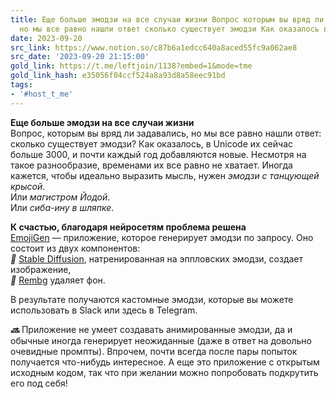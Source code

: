 ```yaml
---
title: Еще больше эмодзи на все случаи жизни Вопрос которым вы вряд ли задавались
  но мы все равно нашли ответ сколько существует эмодзи Как оказалось в Unico
date: 2023-09-20
src_link: https://www.notion.so/c87b6a1edcc640a8aced55fc9a062ae8
src_date: '2023-09-20 21:15:00'
gold_link: https://t.me/leftjoin/1138?embed=1&mode=tme
gold_link_hash: e35056f04ccf524a8a93d8a58eec91bd
tags:
- '#host_t_me'
---
```


**Еще больше эмодзи на все случаи жизни**  
Вопрос, которым вы вряд ли задавались, но мы все равно нашли ответ: сколько существует эмодзи? Как оказалось, в Unicode их сейчас больше 3000, и почти каждый год добавляются новые. Несмотря на такое разнообразие, временами их все равно не хватает. Иногда кажется, чтобы идеально выразить мысль, нужен *эмодзи с танцующей крысой*.  
Или *магистром Йодой*.  
Или *сиба-ину в шляпке*.  
  
**К счастью, благодаря нейросетям проблема решена**  
[EmojiGen](https://emoji.fly.dev/) — приложение, которое генерирует эмодзи по запросу. Оно состоит из двух компонентов:  
***🔵*** [Stable Diffusion](https://replicate.com/fofr/sdxl-emoji), натренированная на эппловских эмодзи, создает изображение,  
***🔵*** [Rembg](https://replicate.com/cjwbw/rembg) удаляет фон.  
  
В результате получаются кастомные эмодзи, которые вы можете использовать в Slack или здесь в Telegram.   
  
***🔜*** Приложение не умеет создавать анимированные эмодзи, да и обычные иногда генерирует неожиданные (даже в ответ на довольно очевидные промпты). Впрочем, почти всегда после пары попыток получается что-нибудь интересное. А еще это приложение с открытым исходным кодом, так что при желании можно попробовать подкрутить его под себя!